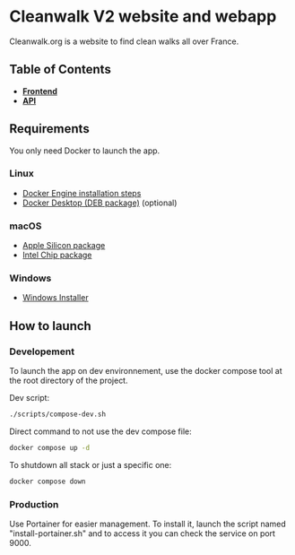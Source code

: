 # Cleanwalk V2 website and webapp

Cleanwalk.org is a website to find clean walks all over France.

## Table of Contents

- **[Frontend](front/README.md)**
- **[API](api/README.md)**

## Requirements

You only need Docker to launch the app.

### Linux

- [Docker Engine installation steps](https://docs.docker.com/engine/install/debian/#install-using-the-repository)
- [Docker Desktop (DEB package)](https://desktop.docker.com/linux/main/amd64/docker-desktop-4.26.1-amd64.deb?utm_source=docker&utm_medium=webreferral&utm_campaign=docs-driven-download-linux-amd64) (optional)

### macOS

- [Apple Silicon package](https://desktop.docker.com/mac/main/arm64/Docker.dmg?utm_source=docker&utm_medium=webreferral&utm_campaign=docs-driven-download-mac-arm64)
- [Intel Chip package](https://desktop.docker.com/mac/main/amd64/Docker.dmg?utm_source=docker&utm_medium=webreferral&utm_campaign=docs-driven-download-mac-amd64)

### Windows

- [Windows Installer](https://desktop.docker.com/win/main/amd64/Docker%20Desktop%20Installer.exe)

## How to launch

### Developement

To launch the app on dev environnement, use the docker compose tool at the root directory of the project.

Dev script:

```bash
./scripts/compose-dev.sh
```

Direct command to not use the dev compose file:

```bash
docker compose up -d
```

To shutdown all stack or just a specific one:

```bash
docker compose down
```

### Production

Use Portainer for easier management. To install it, launch the script named "install-portainer.sh" and to access it you can check the service on port 9000.
